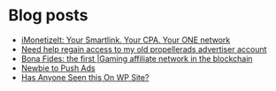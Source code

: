 # Blog posts
<!-- BLOG-POST-LIST:START -->
- [iMonetizeIt: Your Smartlink. Your CPA. Your ONE network](https://afflift.com/f/threads/imonetizeit-your-smartlink-your-cpa-your-one-network.3086/)
- [Need help regain access to my old propellerads advertiser account](https://afflift.com/f/threads/need-help-regain-access-to-my-old-propellerads-advertiser-account.10033/)
- [Bona Fides: the first |Gaming affiliate network in the blockchain](https://afflift.com/f/threads/bona-fides-the-first-gaming-affiliate-network-in-the-blockchain.9978/)
- [Newbie to Push Ads](https://afflift.com/f/threads/newbie-to-push-ads.9950/)
- [Has Anyone Seen this On WP Site?](https://afflift.com/f/threads/has-anyone-seen-this-on-wp-site.9735/)
<!-- BLOG-POST-LIST:END -->

